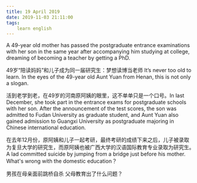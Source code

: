 ```yaml
---
title: 19 April 2019
date: 2019-11-03 21:11:00
tags:
    learn english
---
```

A 49-year old mother has passed the postgraduate
entrance examinations with her son in the same year after accompanying him
studying at college, dreaming of becoming a teacher by getting a PhD.   

49岁“陪读妈妈”和儿子成为同一届研究生：梦想读博当老师 It’s never too old to learn. In the eyes of the 49-year old Aunt Yuan from Henan,
this is not only a slogan. 

活到老学到老，在49岁的河南原阿姨的眼里，这不单单只是一个口号。In last December, she took part in the entrance
exams for postgraduate schools with her son. After the announcement of the test
scores, the son was admitted to Fudan University as graduate student, and Aunt Yuan also
gained admission to Guangxi
 University as
postgraduate majoring in Chinese international education.

在去年12月份，原阿姨和儿子一起考研，最终考研的成绩下来之后，儿子被录取为复旦大学的研究生，而原阿姨也被广西大学的汉语国际教育专业录取为研究生。A lad committed suicide
by jumping from a bridge just before his mother. What's
wrong with the domestic education？ 

男孩在母亲面前跳桥自杀 父母教育出了什么问题？